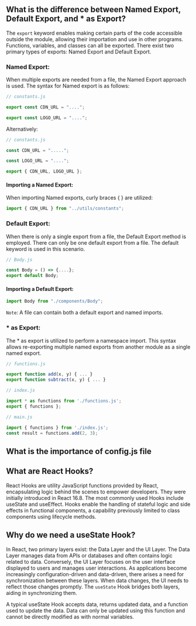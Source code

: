 ## What is the difference between Named Export, Default Export, and * as Export?

The `export` keyword enables making certain parts of the code accessible outside the module, allowing their importation and use in other programs. Functions, variables, and classes can all be exported. There exist two primary types of exports: Named Export and Default Export.

### Named Export:
When multiple exports are needed from a file, the Named Export approach is used. The syntax for Named export is as follows:

```jsx
// constants.js

export const CDN_URL = "....";

export const LOGO_URL = "....";
```
Alternatively:
```jsx
// constants.js

const CDN_URL = ".....";

const LOGO_URL = "....";

export { CDN_URL, LOGO_URL };
```

#### Importing a Named Export:
When importing Named exports, curly braces { } are utilized:
```jsx
import { CDN_URL } from "../utils/constants";
```

### Default Export:
When there is only a single export from a file, the Default Export method is employed. There can only be one default export from a file. The default keyword is used in this scenario.
```jsx
// Body.js

const Body = () => {....};
export default Body;
```

#### Importing a Default Export:
```jsx
import Body from "./components/Body";
```

`Note`: A file can contain both a default export and named imports.

### * as Export:
The * as export is utilized to perform a namespace import. This syntax allows re-exporting multiple named exports from another module as a single named export.

```jsx
// functions.js

export function add(x, y) { ... }
export function subtract(x, y) { ... }

// index.js

import * as functions from './functions.js';
export { functions };

// main.js

import { functions } from './index.js';
const result = functions.add(2, 3);
```


## What is the importance of config.js file

## What are React Hooks?
React Hooks are utility JavaScript functions provided by React, encapsulating logic behind the scenes to empower developers. They were initially introduced in React 16.8. The most commonly used Hooks include useState and useEffect. Hooks enable the handling of stateful logic and side effects in functional components, a capability previously limited to class components using lifecycle methods.

## Why do we need a useState Hook?

In React, two primary layers exist: the Data Layer and the UI Layer. The Data Layer manages data from APIs or databases and often contains logic related to data. Conversely, the UI Layer focuses on the user interface displayed to users and manages user interactions. As applications become increasingly configuration-driven and data-driven, there arises a need for synchronization between these layers. When data changes, the UI needs to reflect those changes promptly. The `useState` Hook bridges both layers, aiding in synchronizing them.

A typical useState Hook accepts data, returns updated data, and a function used to update the data. Data can only be updated using this function and cannot be directly modified as with normal variables.